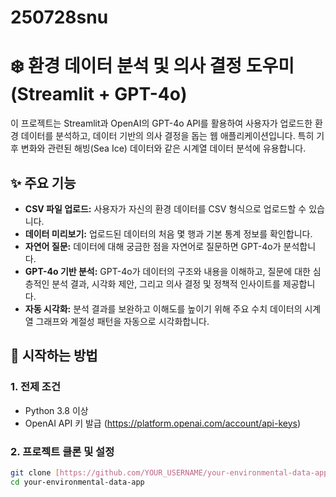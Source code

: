 # 250728snu
# ❄️ 환경 데이터 분석 및 의사 결정 도우미 (Streamlit + GPT-4o)

이 프로젝트는 Streamlit과 OpenAI의 GPT-4o API를 활용하여 사용자가 업로드한 환경 데이터를 분석하고, 데이터 기반의 의사 결정을 돕는 웹 애플리케이션입니다. 특히 기후 변화와 관련된 해빙(Sea Ice) 데이터와 같은 시계열 데이터 분석에 유용합니다.

## ✨ 주요 기능

- **CSV 파일 업로드:** 사용자가 자신의 환경 데이터를 CSV 형식으로 업로드할 수 있습니다.
- **데이터 미리보기:** 업로드된 데이터의 처음 몇 행과 기본 통계 정보를 확인합니다.
- **자연어 질문:** 데이터에 대해 궁금한 점을 자연어로 질문하면 GPT-4o가 분석합니다.
- **GPT-4o 기반 분석:** GPT-4o가 데이터의 구조와 내용을 이해하고, 질문에 대한 심층적인 분석 결과, 시각화 제안, 그리고 의사 결정 및 정책적 인사이트를 제공합니다.
- **자동 시각화:** 분석 결과를 보완하고 이해도를 높이기 위해 주요 수치 데이터의 시계열 그래프와 계절성 패턴을 자동으로 시각화합니다.

## 🚀 시작하는 방법

### 1. 전제 조건

- Python 3.8 이상
- OpenAI API 키 발급 (https://platform.openai.com/account/api-keys)

### 2. 프로젝트 클론 및 설정

```bash
git clone [https://github.com/YOUR_USERNAME/your-environmental-data-app.git](https://github.com/YOUR_USERNAME/your-environmental-data-app.git)
cd your-environmental-data-app
